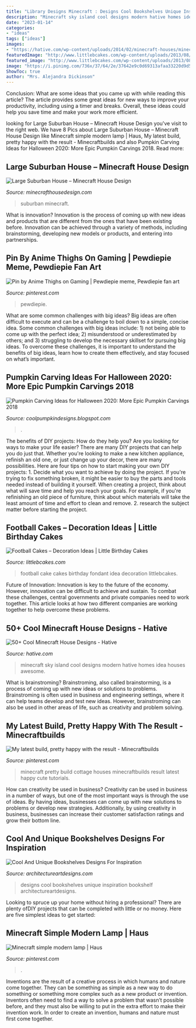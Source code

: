 ```yaml
---
title: "Library Designs Minecraft : Designs Cool Bookshelves Unique Inspiration Bookshelf Architectureartdesigns"
description: "Minecraft sky island cool designs modern hative homes idea houses awesome"
date: "2023-01-14"
categories:
- "ideas"
tags: ["ideas"]
images:
- "https://hative.com/wp-content/uploads/2014/02/minecraft-houses/minecraft-sky-island-27.jpg"
featuredImage: "http://www.littlebcakes.com/wp-content/uploads/2013/08/Football-Fondant-Cake.jpg"
featured_image: "http://www.littlebcakes.com/wp-content/uploads/2013/08/Football-Fondant-Cake.jpg"
image: "https://i.pinimg.com/736x/37/64/2e/37642e9c0d69313afaa33220d9d5a620.jpg"
ShowToc: true
author: "Mrs. Alejandra Dickinson"
---
```



Conclusion: What are some ideas that you came up with while reading this article?
The article provides some great ideas for new ways to improve your productivity, including using a timer and breaks. Overall, these ideas could help you save time and make your work more efficient.

	

		
looking for Large Suburban House – Minecraft House Design you've visit to the right web. We have 8 Pics about Large Suburban House – Minecraft House Design like Minecraft simple modern lamp | Haus, My latest build, pretty happy with the result - Minecraftbuilds and also Pumpkin Carving Ideas for Halloween 2020: More Epic Pumpkin Carvings 2018. Read more:
		
    
## Large Suburban House – Minecraft House Design

<img loading=lazy src="https://minecrafthousedesign.com/wp-content/uploads/2015/07/Large-Suburban-House-minecraft-building-amazing-idea-download-10.jpg" onerror="this.onerror=null;this.src='https://tse1.mm.bing.net/th?id=OIP.6gD-wMERL1QK2TxnulUExgHaEo&amp;pid=15.1';" alt="Large Suburban House – Minecraft House Design">

_Source: minecrafthousedesign.com_

>suburban minecraft. 

	

What is innovation?
Innovation is the process of coming up with new ideas and products that are different from the ones that have been existing before. Innovation can be achieved through a variety of methods, including brainstorming, developing new models or products, and entering into partnerships.

    
## Pin By Anime Thighs On Gaming | Pewdiepie Meme, Pewdiepie Fan Art

<img loading=lazy src="https://i.pinimg.com/736x/9a/f1/2c/9af12c9a699688db9fec4dbf1f56a052.jpg" onerror="this.onerror=null;this.src='https://tse1.mm.bing.net/th?id=OIP.DVWVBc3KRGA1qRp9jiNTmAHaLG&amp;pid=15.1';" alt="Pin by Anime Thighs on Gaming | Pewdiepie meme, Pewdiepie fan art">

_Source: pinterest.com_

>pewdiepie. 

	

What are some common challenges with big ideas?
Big ideas are often difficult to execute and can be a challenge to boil down to a simple, concise idea. Some common challenges with big ideas include: 1) not being able to come up with the perfect idea; 2) misunderstood or underestimated by others; and 3) struggling to develop the necessary skillset for pursuing big ideas. To overcome these challenges, it is important to understand the benefits of big ideas, learn how to create them effectively, and stay focused on what’s important.

    
## Pumpkin Carving Ideas For Halloween 2020: More Epic Pumpkin Carvings 2018

<img loading=lazy src="https://3.bp.blogspot.com/-fp7n0VkqXzw/Ulx_cgs3ilI/AAAAAAAAIsY/sascJitkcmg/s1600/2bfe9b37b457d20699e384ac543388b0.jpg" onerror="this.onerror=null;this.src='https://tse1.mm.bing.net/th?id=OIP.Lb_ArFSJBtdVt1BlyWCyUwAAAA&amp;pid=15.1';" alt="Pumpkin Carving Ideas for Halloween 2020: More Epic Pumpkin Carvings 2018">

_Source: coolpumpkindesigns.blogspot.com_

>. 

	

The benefits of DIY projects: How do they help you?
Are you looking for ways to make your life easier? There are many DIY projects that can help you do just that. Whether you're looking to make a new kitchen appliance, refinish an old one, or just change up your decor, there are many possibilities. Here are four tips on how to start making your own DIY projects: 1. Decide what you want to achieve by doing the project. If you're trying to fix something broken, it might be easier to buy the parts and tools needed instead of building it yourself. When creating a project, think about what will save time and help you reach your goals. For example, if you're refinishing an old piece of furniture, think about which materials will take the least amount of time and effort to clean and remove. 2. research the subject matter before starting the project.

    
## Football Cakes – Decoration Ideas | Little Birthday Cakes

<img loading=lazy src="http://www.littlebcakes.com/wp-content/uploads/2013/08/Football-Fondant-Cake.jpg" onerror="this.onerror=null;this.src='https://tse1.mm.bing.net/th?id=OIP.8uIIazxR-tHsmFki6782XwHaJ4&amp;pid=15.1';" alt="Football Cakes – Decoration Ideas | Little Birthday Cakes">

_Source: littlebcakes.com_

>football cake cakes birthday fondant idea decoration littlebcakes. 

	

Future of Innovation:
Innovation is key to the future of the economy. However, innovation can be difficult to achieve and sustain. To combat these challenges, central governments and private companies need to work together. This article looks at how two different companies are working together to help overcome these problems.

    
## 50+ Cool Minecraft House Designs - Hative

<img loading=lazy src="https://hative.com/wp-content/uploads/2014/02/minecraft-houses/minecraft-sky-island-27.jpg" onerror="this.onerror=null;this.src='https://tse4.mm.bing.net/th?id=OIP.RskuuKUZzzArnnnZg6IT0QHaEP&amp;pid=15.1';" alt="50+ Cool Minecraft House Designs - Hative">

_Source: hative.com_

>minecraft sky island cool designs modern hative homes idea houses awesome. 

	

What is brainstroming?
Brainstroming, also called brainstorming, is a process of coming up with new ideas or solutions to problems. Brainstroming is often used in business and engineering settings, where it can help teams develop and test new ideas. However, brainstroming can also be used in other areas of life, such as creativity and problem solving.

    
## My Latest Build, Pretty Happy With The Result - Minecraftbuilds

<img loading=lazy src="https://i.pinimg.com/736x/ed/be/30/edbe30a11f10a070afe76dd0e71918ef.jpg" onerror="this.onerror=null;this.src='https://tse3.mm.bing.net/th?id=OIP.xDmBbAAZ5obgMqEzxM1K2gHaIW&amp;pid=15.1';" alt="My latest build, pretty happy with the result - Minecraftbuilds">

_Source: pinterest.com_

>minecraft pretty build cottage houses minecraftbuilds result latest happy cute tutorials. 

	

How can creativity be used in business?
Creativity can be used in business in a number of ways, but one of the most important ways is through the use of ideas. By having ideas, businesses can come up with new solutions to problems or develop new strategies. Additionally, by using creativity in business, businesses can increase their customer satisfaction ratings and grow their bottom line.

    
## Cool And Unique Bookshelves Designs For Inspiration

<img loading=lazy src="https://www.architectureartdesigns.com/wp-content/uploads/2013/02/Bookshelf-ArchitectureArtDesigns-10.jpg" onerror="this.onerror=null;this.src='https://tse1.mm.bing.net/th?id=OIP.pfdZCSuHufU-aMy6uMlOiwHaLG&amp;pid=15.1';" alt="Cool And Unique Bookshelves Designs For Inspiration">

_Source: architectureartdesigns.com_

>designs cool bookshelves unique inspiration bookshelf architectureartdesigns. 

	

Looking to spruce up your home without hiring a professional? There are plenty ofDIY projects that can be completed with little or no money. Here are five simplest ideas to get started: 

    
## Minecraft Simple Modern Lamp | Haus

<img loading=lazy src="https://i.pinimg.com/736x/37/64/2e/37642e9c0d69313afaa33220d9d5a620.jpg" onerror="this.onerror=null;this.src='https://tse2.mm.bing.net/th?id=OIP.fEQLHCgRxqAO5GtrM9rpBwHaLH&amp;pid=15.1';" alt="Minecraft simple modern lamp | Haus">

_Source: pinterest.com_

>. 

	

Inventions are the result of a creative process in which humans and nature come together. They can be something as simple as a new way to do something or something more complex such as a new product or invention. Inventors often need to find a way to solve a problem that wasn’t possible before, and they must also be willing to put in the extra effort to make their invention work. In order to create an invention, humans and nature must first come together.

